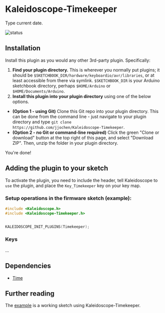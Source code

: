 # Kaleidoscope-Timekeeper
Type current date.

![status][st:experimental]

 [st:stable]: https://img.shields.io/badge/stable-✔-black.svg?style=flat&colorA=44cc11&colorB=494e52
 [st:broken]: https://img.shields.io/badge/broken-X-black.svg?style=flat&colorA=e05d44&colorB=494e52
 [st:experimental]: https://img.shields.io/badge/experimental----black.svg?style=flat&colorA=dfb317&colorB=494e52


## Installation

Install this plugin as you would any other 3rd-party plugin.  Specifically:

1. __Find your plugin directory.__  This is wherever you normally put plugins; it
should be `$SKETCHBOOK_DIR/hardware/keyboardio/avr/libraries`, or at least
accessible from there via symlink. `$SKETCHBOOK_DIR` is your Arduino sketchbook directory, 
perhaps `$HOME/Arduino` or `$HOME/Documents/Arduino`.
2. __Install this plugin into your plugin directory__ using one of the below options.
* __(Option 1 - using Git)__ Clone this Git repo into your plugin directory.  This can
be done from the command line - just navigate to your plugin directory and type
`git clone https://github.com/jjochen/Kaleidoscope-Timekeeper`.
* __(Option 2 - no Git or command-line required)__ Click the green "Clone or download"
button at the top right of this page, and select "Download ZIP".  Then, unzip the
folder in your plugin directory.

You're done!

## Adding the plugin to your sketch

To activate the plugin, you need to include the header, tell Kaleidoscope to `use`
the plugin, and place the `Key_Timekeeper` key on your key map.

### Setup operations in the firmware sketch (example):

```c++
#include <Kaleidoscope.h>
#include <Kaleidoscope-Timekeeper.h>


KALEIDOSCOPE_INIT_PLUGINS(Timekeeper);
```

### Keys
...

## Dependencies

* [Time](https://github.com/PaulStoffregen/Time)

## Further reading

The [example][plugin:example] is a working sketch using Kaleidoscope-Timekeeper.

 [plugin:example]: https://github.com/jjochen/Kaleidoscope-Timekeeper/blob/master/examples/Timekeeper/Timekeeper.ino
